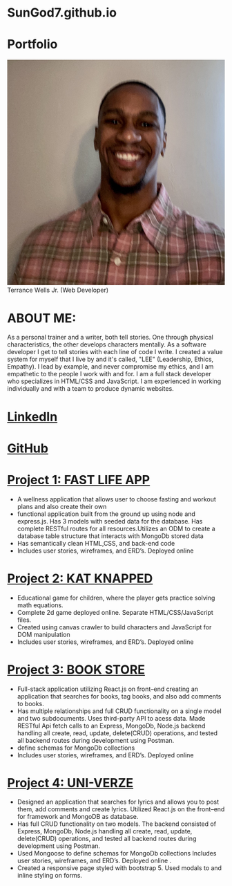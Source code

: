 # SunGod7.github.io
# Portfolio
![](images/IMG-0767.jpg)
Terrance Wells Jr. (Web Developer)

# ABOUT ME:

As a personal trainer and a writer, both tell stories. One through physical characteristics, the other develops characters mentally. As a software developer I get to tell stories with each line of code I write. I created a value system for myself that I live by and it's called, "LEE" (Leadership, Ethics, Empathy). I lead by example, and never compromise my ethics, and I am empathetic to the people I work with and for. I am a full stack developer who specializes in HTML/CSS and JavaScript. I am experienced in working individually and with a team to produce dynamic websites.

# [LinkedIn](http://linkedin.com/in/terrance-wells-jr-b57a32241)
# [GitHub](https://github.com/SunGod7)
# [Project 1: FAST LIFE APP](https://fast-4-life.herokuapp.com/)
* A wellness application that allows user to choose fasting and workout plans and also create their own
* functional application built from the ground up using node and express.js. Has 3  models with seeded  data for the database. Has complete RESTful routes for all resources.Utilizes an ODM to create a database table structure that interacts with MongoDb stored data
* Has semantically clean HTML,CSS, and back-end code
* Includes user stories, wireframes, and ERD’s. Deployed online 

# [Project 2: KAT KNAPPED]( https://github.com/SunGod7/project1-gameT.Wells)
* Educational game for children, where the player gets practice solving math equations. 
* Complete 2d  game deployed online. Separate HTML/CSS/JavaScript files.
* Created using canvas crawler to build characters and JavaScript for  DOM manipulation 
* Includes user stories, wireframes, and ERD’s. Deployed online 

# [Project 3: BOOK STORE ](https://booktag2.herokuapp.com/)
* Full-stack application utilizing React.js on front–end creating an application that searches for books, tag books, and also add comments to books. 
* Has multiple relationships and full CRUD functionality on a single model and two subdocuments. Uses  third-party API to acess  data. Made RESTful Api fetch calls to an Express, MongoDb, Node.js backend handling all create, read, update, delete(CRUD) operations, and tested all backend routes during development using Postman.
* define schemas for MongoDb collections
* Includes user stories, wireframes, and ERD’s. Deployed online 

# [Project 4: UNI-VERZE](https://github.com/SunGod7/uni_verse_clientproject_2 )
* Designed an application that searches for lyrics and allows you to post them, add comments and create lyrics. Utilized React.js on the front–end for framework and MongoDB as database. 
* Has full CRUD functionality on  two models.  The backend consisted of  Express, MongoDb, Node.js handling all create, read, update, delete(CRUD) operations, and tested all backend routes during development using Postman.
* Used Mongoose to define schemas for MongoDb collections Includes user stories, wireframes, and ERD’s. Deployed online .
* Created a responsive page styled  with bootstrap 5. Used modals to and inline styling on forms.  

